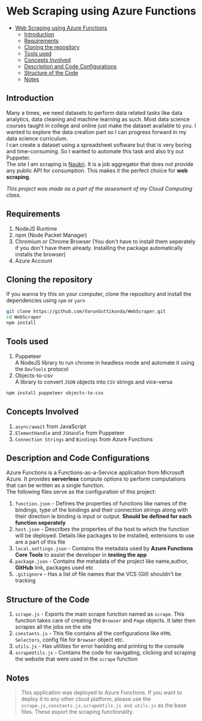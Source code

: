 # Web Scraping using Azure Functions

- [Web Scraping using Azure Functions](#web-scraping-using-azure-functions)
  - [Introduction](#introduction)
  - [Requirements](#requirements)
  - [Cloning the repository](#cloning-the-repository)
  - [Tools used](#tools-used)
  - [Concepts Involved](#concepts-involved)
  - [Description and Code Configurations](#description-and-code-configurations)
  - [Structure of the Code](#structure-of-the-code)
  - [Notes](#notes)

## Introduction
Many a times, we need datasets to perform data related tasks like data analytics, data cleaning and machine learning as such. Most data science courses taught in college and online just make the dataset available to you.
I wanted to explore the data creation part so I can progress forward in my data science curriculum.  
I can create a dataset using a spreadsheet software but that is very boring and time-consuming. So I wanted to automate this task and also try out Puppeter.  
The site I am scraping is [Naukri](https://www.naukri.com). It is a job aggregator that does not provide any public API for consumption. This makes it the perfect choice for **web scraping**.

*This project was made as a part of the assesment of my Cloud Computing class.*

## Requirements
1. NodeJS Runtime
2. npm (Node Packet Manager)
3. Chromium or Chrome Browser (You don't have to install them seperately if you don't have them already. Installing the package automatically installs the browser)
4. Azure Account

## Cloning the repository
If you wanna try this on your computer, clone the repository and install the dependencies using `npm` or `yarn`
````bash
git clone https://github.com/VarunGuttikonda/WebScraper.git  
cd WebScraper  
npm install
````
## Tools used
1. Puppeteer  
A NodeJS library to run chrome in headless mode and automate it using the `DevTools` protocol
2. Objects-to-csv  
A library to convert `JSON` objects into `CSV` strings and vice-versa
````bash
npm install puppeteer objects-to-csv
````

## Concepts Involved
1. `async/await` from JavaScript
2. `ElementHandle` and `JSHandle` from Puppeteer
3. `Connection Strings` and `Bindings` from Azure Functions

## Description and Code Configurations
Azure Functions is a Functions-as-a-Service application from Microsoft Azure. It provides **serverless** compute options to perform computations that can be written as a single function.  
The following files serve as the configuration of this project:  
1. `function.json` - Defines the properties of functions like names of the bindings, type of the bindings and their connection strings along with their direction ie binding is input or output. **Should be defined for each function seperately**
2. `host.json` - Describes the properties of the host to which the function will be deployed. Details like packages to be installed, extensions to use are a part of this file
3. `local.settings.json` - Contains the metadata used by **Azure Functions Core Tools** to assist the developer in **testing the app**
4. `package.json` - Contains the metadata of the project like name,author, **GitHub** link, packages used etc
5. `.gitignore` - Has a list of file names that the VCS (Git) shouldn't be tracking

## Structure of the Code
1. `scrape.js` - Exports the main scrape function named as `scrape`. This function takes care of creating the `Browser` and `Page` objects. It later then scrapes all the jobs on the site
2. `constants.js` - This file contains all the configurations like `HTML Selectors`, config file for `Browser` object etc.
3. `utils.js` - Has utilities for error hanlding and printing to the console
4. `scrapeUtils.js` -  Contains the code for navigating, clicking and scraping the website that were used in the `scrape` function

## Notes
> This application was deployed to Azure Functions. If you want to deploy it to any other cloud platform, please use the `scrape.js,constants.js,scrapeUtils.js and utils.js` as the base files. These export the scraping functionality.